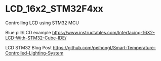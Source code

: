 # LCD_16x2_STM32F4xx
Controlling LCD using STM32 MCU

Blue pill/LCD example
https://www.instructables.com/Interfacing-16X2-LCD-With-STM32-Cube-IDE/

LCD STM32 Blog Post
https://github.com/peihongt/Smart-Temperature-Controlled-Lighting-System
